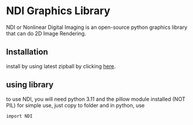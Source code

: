 # NDI Graphics Library
NDI or Nonlinear Digital Imaging is an open-source python graphics library that can do 2D Image Rendering.

## Installation
install by using latest zipball by clicking [here](https://github.com/PuppyStudios1/NDI/archive/refs/heads/main.zip).

## using library
to use NDI, you will need python 3.11 and the pillow module installed (NOT PIL)
for simple use, just copy to folder and in python, use
```
import NDI
```
